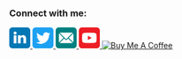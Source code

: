 

### Connect with me:
  <a href="https://www.linkedin.com/in/panagiotis-chartas-a9b4a21a5/">
      <img alt="LinkedIn" width="38px" src="https://raw.githubusercontent.com/edent/SuperTinyIcons/099dc12b59179d07d534069bc8551718f786d91a/images/svg/linkedin.svg" />
  </a>

  <a href="https://twitter.com/t3l3machus">
      <img alt="Twitter" width="38px" src="https://raw.githubusercontent.com/edent/SuperTinyIcons/099dc12b59179d07d534069bc8551718f786d91a/images/svg/twitter.svg" />
  </a>
  
  <a href="mailto:t3l3machus@protonmail.com">
    <img alt="t3l3machus email" width="38px" src="https://raw.githubusercontent.com/edent/SuperTinyIcons/099dc12b59179d07d534069bc8551718f786d91a/images/svg/email.svg" />
  </a>

  <a href="https://www.youtube.com/channel/UCebj---w2CTP49tah7a8Veg">
    <img alt="t3l3machus email" width="38px" src="https://raw.githubusercontent.com/edent/SuperTinyIcons/099dc12b59179d07d534069bc8551718f786d91a/images/svg/youtube.svg" />
  </a>

<a href="https://www.buymeacoffee.com/t3l3machus" target="_blank">
  <img src="https://cdn.buymeacoffee.com/buttons/v2/default-yellow.png" alt="Buy Me A Coffee" style="height: 38px !important;width: 170px !important;" >
</a>

